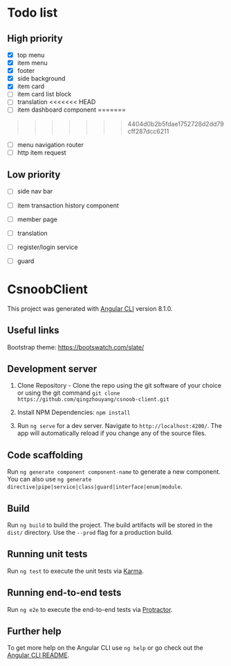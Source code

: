 # Todo list

## High priority
- [x] top menu
- [x] item menu
- [x] footer
- [x] side background
- [x] item card
- [ ] item card list block
- [ ] translation
<<<<<<< HEAD
- [ ] item dashboard component
=======
>>>>>>> 4404d0b2b5fdae1752728d2dd79cff287dcc6211

- [ ] menu navigation router
- [ ] http item request 

## Low priority
- [ ] side nav bar
- [ ] item transaction history component
- [ ] member page
- [ ] translation

- [ ] register/login service
- [ ] guard



# CsnoobClient

This project was generated with [Angular CLI](https://github.com/angular/angular-cli) version 8.1.0.

## Useful links

Bootstrap theme: <https://bootswatch.com/slate/>

## Development server

1. Clone Repository - Clone the repo using the git software of your choice or using the git command 
`git clone https://github.com/qingzhouyang/csnoob-client.git`

2. Install NPM Dependencies: `npm install`

3. Run `ng serve` for a dev server. Navigate to `http://localhost:4200/`. The app will automatically reload if you change any of the source files.

## Code scaffolding

Run `ng generate component component-name` to generate a new component. You can also use `ng generate directive|pipe|service|class|guard|interface|enum|module`.

## Build

Run `ng build` to build the project. The build artifacts will be stored in the `dist/` directory. Use the `--prod` flag for a production build.

## Running unit tests

Run `ng test` to execute the unit tests via [Karma](https://karma-runner.github.io).

## Running end-to-end tests

Run `ng e2e` to execute the end-to-end tests via [Protractor](http://www.protractortest.org/).

## Further help

To get more help on the Angular CLI use `ng help` or go check out the [Angular CLI README](https://github.com/angular/angular-cli/blob/master/README.md).
